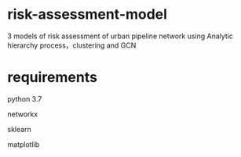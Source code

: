 # risk-assessment-model
3 models of risk assessment of urban pipeline network using Analytic hierarchy process，clustering and GCN
# requirements
python 3.7

networkx

sklearn

matplotlib
